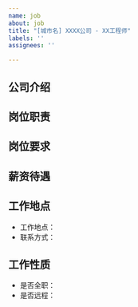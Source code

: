 ```yaml
---
name: job
about: job
title: "[城市名] XXXX公司 - XX工程师"
labels: ''
assignees: ''

---
```


## 公司介绍

## 岗位职责

## 岗位要求

## 薪资待遇

## 工作地点

- 工作地点：
- 联系方式：

## 工作性质

- 是否全职：
- 是否远程：
